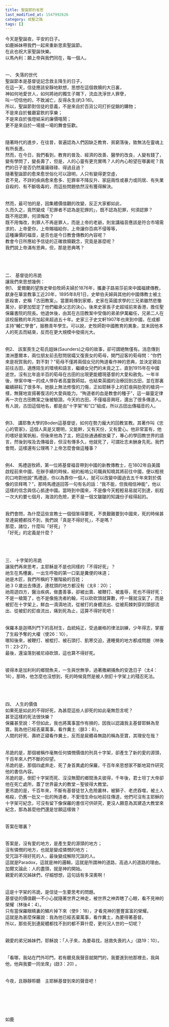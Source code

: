 ```yaml
---
title: 聖誕節的省思
last_modified_at: 1547992626
category: 成聖之路
tags: []
---
```


<p>今天是聖誕夜，平安的日子。<br/>如鹿姊妹帶我們一起來重新思索聖誕節。<br/>在此也祝大家聖誕快樂。<br/>以馬內利：願上帝與我們同在，每一個人。<!--more--><br/><br/><br/>一、	失落的世代<br/>聖誕節本是基督徒記念救主降生的日子，<br/>在這一天，信徒應該安靜地默想，思想在這個救贖的大日裏，<br/>神如何地愛世人，如何將祂的獨生子賜下，流血洗淨世人罪孽，<br/>叫一切信他的，不致滅亡，反得永生(約3:16)。<br/>所以，聖誕節對信徒的意義，不是來自於百貨公司打折促銷的購物；<br/>不是來自於餐廳宴飲的享樂；<br/>不是來自於張燈結采的廉價嘻鬧；<br/>更不是來自於一場接一場的舞會狂歡。<br/><br/><br/>隨著時代的進步，在往昔，普遍認為人們因缺乏教育、貧窮落後，致無法在靈魂上有所長進。<br/>然而，在今日，我們看到，教育的普及、經濟的改善、醫學的改良，人變有錢了，變有學問了，變長壽了，但是，人的心靈有更充實嗎？人的內心盼望在哪裏呢？我們的日子是否仍然庸庸碌碌、得過且過？<br/>隨著聖誕節的愈來愈世俗化可以證明，人只有變得更空虛，<br/>君不見，不詳的疾病愈來愈多、犯罪率不降反升、家庭兩性或暴力或同居、有失業自殺的、有不斷吸毒的，而這些問題依然沒有獲得解決。<br/><br/><br/>然而，最可怕的是，因集體價值觀的改變，反正大家都如此，<br/>久而久之，竟然變成「犯罪者不認為是犯罪的」，既不認為犯罪，何須認罪？<br/>既不用認罪，何須悔改？<br/>既不用悔改，則罪人不再是罪人，而是上帝的老爺，則宣講福音應該是符合市場需求的，上帝愛你，上帝賜福給你，上帝讓你百病不侵等等，<br/>這種廉價的福音，是否也是今日教會傳教的內容呢？<br/>教會今日所應給予信徒的正確救贖觀念，究竟是甚麼呢？<br/>我們說上帝滿有恩典，但，那是恩典嗎？<br/><br/><br/><br/><br/>二、	基督徒的吊詭<br/>讓我們來思想幾例：<br/>例1、	愛爾蘭的望族史犖伯牧師夫婦於1876年，攜妻子路易莎前來中國福建傳教，獻身在華宣教事工近20年，1895年8月1日，史犖伯夫婦與其他的中國傳教士被土匪殺害，史稱「古田教案」。當噩耗傳到家鄉，史家在英國求學的三兄弟雖然悲慟萬分，卻更加堅定了他們繼承父志的決心，後來史家長子史超域前來香港，擔任聖保羅書院的院長。他退休後，由其在古田教案中受傷的弟弟伊萬繼任，兄弟二人在該校服務的年月加起來超過五十年。史家三子史文軒1907年也來到中國，在成都主持“輔仁學會”，服務青年學生。可以說，史牧師對中國教育的異象，並未因他本人的死去而結束，反而在更大規模中發揚光大。<br/><br/><br/>例2、	該案喪生之荀氏姐妹(Saunders)之母的故事，卻可謂絕無僅有。消息傳到澳洲墨爾本，兩位朋友前去慰問居孀又復喪女的荀母，開門迎客的荀母問：“你們來是祝賀我的，對不對？”荀母不僅將兩個女兒的殉道看作神的恩典，並決定親自前往古田，適應陌生的環境和語言，繼續女兒們的未竟之工，直到1915年在中國逝世。沒有比年逾半百的荀母在古田的出現更能體現基督的大愛和赦免。一年半後，慘案中唯一的成人倖存者高靈敦師姑，也結束英國的治療回到古田，並在那裏繼續耕耘了很多年。她臉上無法修復的刀傷，正如耶穌手上的釘痕與肋旁的槍洞一樣，無聲地宣揚著復活的大愛與能力。“殉道者的血是教會的種子”，這一屬靈定律再一次在古田教案之後被驗證。今天的古田，不僅福音興旺，還出了很多傳道人。有人說，古田這個地名，都是由“十字架”和“口”組成，所以古田出傳福音的人。<br/><br/><br/>例3、	講耶魯大學的Boden這基督徒，如何在勢力龐大的回教宣教。其著作叫《忠心的管家》，這個人真是又聰明，又能幹，又有天份，又有愛心。他非常富有，他的嗜好是駕帆船，但後來他為了主，把這些通通都放棄了，專心的學回教世界的語言，然後到埃及去傳福音，但沒有傳多久，他就死了，可謂壯志未酬身先死。我們會問，這樣還有公理嗎？上帝怎麼會做這種事？<br/><br/><br/>例4、	馬禮遜牧師，第一位將基督福音帶到中國的新教傳教士，在1802年自美國啟程前來中國，在辦手續的時候，紐約船塢公司職員知曉其將前往中國，便以輕視的口吻對他說“馬禮遜，你以為靠你一個人，就可以改變中國過去五千年來對於偶像的崇拜嗎？”，那時馬禮遜回答一句有名的話：“我不能，但我相信神能”，他以這樣的信念與信心抵達中國。當時到中國來，不是像今天輕輕易易就可到達，航程一次大約要七個月，海浪的危險，更不是一個文皺皺的知識份子經得起的。<br/><br/><br/>我們會問，為什麼這些宣教士一個個笨得要死，不畏艱難要到中國來，死的時候甚至連屍體都找不到，我們說「真是不得好死」，不是嗎？<br/>那麼，諸位，什麼叫「好死」？<br/>「好死」的定義是什麼？<br/><br/><br/><br/><br/>三、	十字架的吊詭<br/>讓我們再來思考，主耶穌是不是也同樣的「不得好死」？<br/>祂生在馬槽裏，一出生呼吸的第一口氣是糞便的味道；<br/>祂是木匠，我們所稱的下層階級的百姓；<br/>祂３０歲出去傳道，連枕頭的地方都沒有（太8：20）；<br/>祂周遊四方，醫治疾病，做盡善事，卻被出賣、被鞭打、被羞辱，死也不得好死：不是一槍斃了，也不是像施洗者約翰，可以砍砍頭就算數，哼一聲就沒氣了，而是被釘在十字架上，鮮血一滴滴地流，從被打的身體流出、從被荊棘刺穿的頭部流出、從被釘的釘痕流出，痛到死為止，這算不得好死吧！<br/><br/><br/>保羅本是迦瑪列門下的高材生，血統純正，受過嚴格的律法訓練，少年得志，掌握了生殺予奪的大權（使26：10），<br/>哪知後來，被鞭打、被棍打、被石頭打、飢寒交迫，連睡覺的地方都成問題（林後11：23-27），<br/>最後，還淪落到被尼祿砍頭，這也算不得好死。<br/><br/><br/>彼得本是加利利的鄉間魚夫，一生與世無爭，過著撒網捕魚的安逸日子（太4：18），那時，他怎麼也沒想到，死的時候竟然是被人倒釘十字架上的殘忍死法。<br/><br/><br/><br/><br/>四、	人生的價值<br/>如果死是如此的不得好死，為甚麼這些人卻死的如此毫無怨言呢？<br/>甚至這樣的死法很快樂？<br/>保羅甚至說：不但如此，我也將萬事當作有損的，因我以認識我主基督耶穌為至寶。我為他已經丟棄萬事，看作糞土（腓3：8）。<br/>人間的好死、壽終正寢看作糞土，反而是屍體尋無路的稱為至寶，其理安在哉？<br/><br/><br/>吊詭的是，那個被稱作毫無任何憐憫價值的刑具十字架，卻產生了新的愛的源頭，千百年來人們不斷的仰望。<br/>吊詭的是，那個四處奔走、死了身首異處的保羅，千百年來思想家不斷地寫作研究他的書信內容。<br/>吊詭的是，倒釘十字架而死、沒沒無聞的鄉間漁夫彼得，千年後，君士坦丁大帝卻他在死亡處所，蓋了世界最大的教堂－聖彼得大教堂。<br/>更吊詭的是，千百年來，不斷有基督徒甘入危險叢林，被獅子、老虎吞噬，被土人格殺，仍舊一批又一批的殉道者，不愛惜生命似地前往傳道，他們可沒有主耶穌的十字架可紀念，可沒有留下像保羅的書信可供研究，更沒人願意為其建造大教堂來紀念，那為甚麼他們還是甘願這樣做？<br/><br/><br/>答案在哪裏？<br/><br/><br/>答案是，沒有愛的地方，是產生愛的源頭的地方；<br/>沒有憐憫的地方，也就是變成憐憫的地方；<br/>受咒詛不得好死的人，最後變成解除咒詛的人。<br/>這就是Paradox，這就是神的邏輯，這就是所謂神的道路，高過人的道路的理由。<br/>加爾文論此：人的盡頭，就是神的開始。<br/>親愛的弟兄姊妹們，仔細想想，這句話有多深奧啊！<br/><br/><br/>這是十字架的吊詭，是信徒一生要思考的問題。<br/>基督徒的價值觀一不小心就隨著世界之神走，被世界之神弄瞎了心眼，看不見神的榮耀（林後4：4）。<br/>只有當保羅眼睛裏的鱗片掉下來（使9：18），才看見神的豐豐富富的榮耀。<br/>這就是為甚麼保羅說：我為他已經丟棄萬事，看作糞土，為要得著基督。<br/>所以，那些死到連屍體都找不到的都不算什麼，更何況人世的一切呢？<br/><br/><br/>親愛的弟兄姊妹們，耶穌說：「人子來，為要尋找，拯救失喪的人」（路19：10）。<br/><br/><br/>「看哪，我站在門外叩門，若有聽見我聲音就開門的，我要進到他那裡去，我與他，他與我要一同坐席」(啟3：20) 。<br/><br/><br/>今夜，且靜靜聆聽　主耶穌基督到來的聲音吧！<br/><br/><br/><br/><br/><br/><br/>如鹿<br/>
</p>